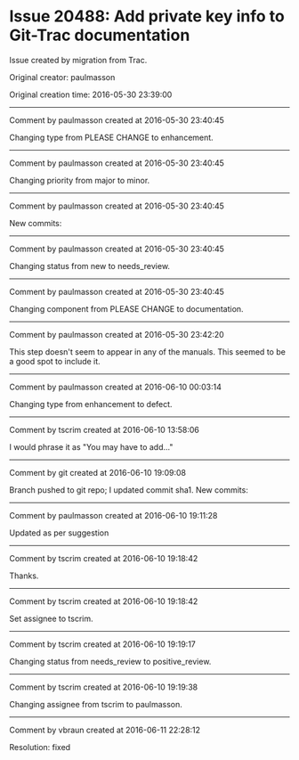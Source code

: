 # Issue 20488: Add private key info to Git-Trac documentation

Issue created by migration from Trac.

Original creator: paulmasson

Original creation time: 2016-05-30 23:39:00




---

Comment by paulmasson created at 2016-05-30 23:40:45

Changing type from PLEASE CHANGE to enhancement.


---

Comment by paulmasson created at 2016-05-30 23:40:45

Changing priority from major to minor.


---

Comment by paulmasson created at 2016-05-30 23:40:45

New commits:


---

Comment by paulmasson created at 2016-05-30 23:40:45

Changing status from new to needs_review.


---

Comment by paulmasson created at 2016-05-30 23:40:45

Changing component from PLEASE CHANGE to documentation.


---

Comment by paulmasson created at 2016-05-30 23:42:20

This step doesn't seem to appear in any of the manuals. This seemed to be a good spot to include it.


---

Comment by paulmasson created at 2016-06-10 00:03:14

Changing type from enhancement to defect.


---

Comment by tscrim created at 2016-06-10 13:58:06

I would phrase it as "You may have to add..."


---

Comment by git created at 2016-06-10 19:09:08

Branch pushed to git repo; I updated commit sha1. New commits:


---

Comment by paulmasson created at 2016-06-10 19:11:28

Updated as per suggestion


---

Comment by tscrim created at 2016-06-10 19:18:42

Thanks.


---

Comment by tscrim created at 2016-06-10 19:18:42

Set assignee to tscrim.


---

Comment by tscrim created at 2016-06-10 19:19:17

Changing status from needs_review to positive_review.


---

Comment by tscrim created at 2016-06-10 19:19:38

Changing assignee from tscrim to paulmasson.


---

Comment by vbraun created at 2016-06-11 22:28:12

Resolution: fixed
